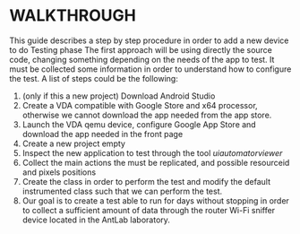 # WALKTHROUGH
This guide describes a step by step procedure in order to add a new device to do Testing phase
The first approach will be using directly the source code, changing something depending on the needs of the app to test.
It must be collected some information in order to understand how to configure the test.
A list of steps could be the following:
1. (only if this a new project) Download Android Studio
2. Create a VDA compatible with Google Store and x64 processor, otherwise we cannot download the app needed from the app store.
3. Launch the VDA qemu device, configure Google App Store and download the app needed in the front page
4. Create a new project empty
5. Inspect the new application to test through the tool *uiautomatorviewer*
6. Collect the main actions the must be replicated, and possible resourceid and pixels positions 
7. Create the class in order to perform the test and modify the default instrumented class such that we can perform the test.
8. Our goal is to create a test able to run for days without stopping in order to collect a sufficient amount of data through the router Wi-Fi sniffer device located in the AntLab laboratory.
